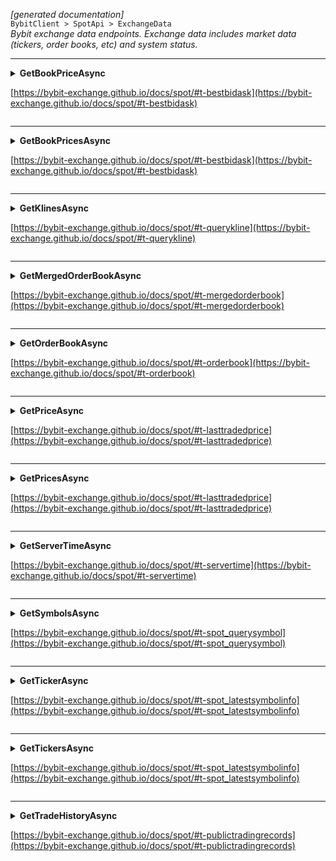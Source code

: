 *[generated documentation]*  
`BybitClient > SpotApi > ExchangeData`  
*Bybit exchange data endpoints. Exchange data includes market data (tickers, order books, etc) and system status.*
  

***

<details>
<summary>
<b>GetBookPriceAsync</b>  

[https://bybit-exchange.github.io/docs/spot/#t-bestbidask](https://bybit-exchange.github.io/docs/spot/#t-bestbidask)  
</summary>
<p>

```C#  
Task<WebCallResult<BybitSpotBookPrice>> GetBookPriceAsync(string symbol, [Optional] long? receiveWindow, [Optional] CancellationToken ct);  
```  

|Parameter|Description|
|---|---|
|`symbol`|The symbol|
|`receiveWindow`|The receive window for which this request is active. When the request takes longer than this to complete the server will reject the request|
|`ct`|Cancellation token|

*Get the best ask/bid price for a symbol*  

</p>
</details>

***

<details>
<summary>
<b>GetBookPricesAsync</b>  

[https://bybit-exchange.github.io/docs/spot/#t-bestbidask](https://bybit-exchange.github.io/docs/spot/#t-bestbidask)  
</summary>
<p>

```C#  
Task<WebCallResult<IEnumerable<BybitSpotBookPrice>>> GetBookPricesAsync([Optional] long? receiveWindow, [Optional] CancellationToken ct);  
```  

|Parameter|Description|
|---|---|
|`receiveWindow`|The receive window for which this request is active. When the request takes longer than this to complete the server will reject the request|
|`ct`|Cancellation token|

*Get the best ask/bid prices for all symbols*  

</p>
</details>

***

<details>
<summary>
<b>GetKlinesAsync</b>  

[https://bybit-exchange.github.io/docs/spot/#t-querykline](https://bybit-exchange.github.io/docs/spot/#t-querykline)  
</summary>
<p>

```C#  
Task<WebCallResult<IEnumerable<BybitSpotKline>>> GetKlinesAsync(string symbol, KlineInterval interval, [Optional] DateTime? startTime, [Optional] DateTime? endTime, [Optional] int? limit, [Optional] long? receiveWindow, [Optional] CancellationToken ct);  
```  

|Parameter|Description|
|---|---|
|`symbol`|Symbol of the klines|
|`interval`|Interval of the kline data|
|`startTime`|Start time of the data|
|`endTime`|End time of the data|
|`limit`|Max amount of candles|
|`receiveWindow`|The receive window for which this request is active. When the request takes longer than this to complete the server will reject the request|
|`ct`|Cancellation token|

*Get price klines*  

</p>
</details>

***

<details>
<summary>
<b>GetMergedOrderBookAsync</b>  

[https://bybit-exchange.github.io/docs/spot/#t-mergedorderbook](https://bybit-exchange.github.io/docs/spot/#t-mergedorderbook)  
</summary>
<p>

```C#  
Task<WebCallResult<BybitSpotOrderBook>> GetMergedOrderBookAsync(string symbol, [Optional] int? scale, [Optional] int? limit, [Optional] long? receiveWindow, [Optional] CancellationToken ct);  
```  

|Parameter|Description|
|---|---|
|`symbol`|The symbol|
|`scale`|The scale of the order book. 1 means 1 digit|
|`limit`|The amount of rows|
|`receiveWindow`|The receive window for which this request is active. When the request takes longer than this to complete the server will reject the request|
|`ct`|Cancellation token|

*Get merged order book based on the scale*  

</p>
</details>

***

<details>
<summary>
<b>GetOrderBookAsync</b>  

[https://bybit-exchange.github.io/docs/spot/#t-orderbook](https://bybit-exchange.github.io/docs/spot/#t-orderbook)  
</summary>
<p>

```C#  
Task<WebCallResult<BybitSpotOrderBook>> GetOrderBookAsync(string symbol, [Optional] int? limit, [Optional] long? receiveWindow, [Optional] CancellationToken ct);  
```  

|Parameter|Description|
|---|---|
|`symbol`|The symbol|
|`limit`|The number of rows|
|`receiveWindow`|The receive window for which this request is active. When the request takes longer than this to complete the server will reject the request|
|`ct`|Cancellation token|

*Get the current order book for a symbol*  

</p>
</details>

***

<details>
<summary>
<b>GetPriceAsync</b>  

[https://bybit-exchange.github.io/docs/spot/#t-lasttradedprice](https://bybit-exchange.github.io/docs/spot/#t-lasttradedprice)  
</summary>
<p>

```C#  
Task<WebCallResult<BybitSpotPrice>> GetPriceAsync(string symbol, [Optional] long? receiveWindow, [Optional] CancellationToken ct);  
```  

|Parameter|Description|
|---|---|
|`symbol`|The symbol|
|`receiveWindow`|The receive window for which this request is active. When the request takes longer than this to complete the server will reject the request|
|`ct`|Cancellation token|

*Get the last trade price of a symbol*  

</p>
</details>

***

<details>
<summary>
<b>GetPricesAsync</b>  

[https://bybit-exchange.github.io/docs/spot/#t-lasttradedprice](https://bybit-exchange.github.io/docs/spot/#t-lasttradedprice)  
</summary>
<p>

```C#  
Task<WebCallResult<IEnumerable<BybitSpotPrice>>> GetPricesAsync([Optional] long? receiveWindow, [Optional] CancellationToken ct);  
```  

|Parameter|Description|
|---|---|
|`receiveWindow`|The receive window for which this request is active. When the request takes longer than this to complete the server will reject the request|
|`ct`|Cancellation token|

*Get the last trade price of all symbols*  

</p>
</details>

***

<details>
<summary>
<b>GetServerTimeAsync</b>  

[https://bybit-exchange.github.io/docs/spot/#t-servertime](https://bybit-exchange.github.io/docs/spot/#t-servertime)  
</summary>
<p>

```C#  
Task<WebCallResult<DateTime>> GetServerTimeAsync([Optional] long? receiveWindow, [Optional] CancellationToken ct);  
```  

|Parameter|Description|
|---|---|
|`receiveWindow`|The receive window for which this request is active. When the request takes longer than this to complete the server will reject the request|
|`ct`|Cancellation token|

*Get the server time*  

</p>
</details>

***

<details>
<summary>
<b>GetSymbolsAsync</b>  

[https://bybit-exchange.github.io/docs/spot/#t-spot_querysymbol](https://bybit-exchange.github.io/docs/spot/#t-spot_querysymbol)  
</summary>
<p>

```C#  
Task<WebCallResult<IEnumerable<BybitSpotSymbol>>> GetSymbolsAsync([Optional] long? receiveWindow, [Optional] CancellationToken ct);  
```  

|Parameter|Description|
|---|---|
|`receiveWindow`|The receive window for which this request is active. When the request takes longer than this to complete the server will reject the request|
|`ct`|Cancellation token|

*Get all supported symbols*  

</p>
</details>

***

<details>
<summary>
<b>GetTickerAsync</b>  

[https://bybit-exchange.github.io/docs/spot/#t-spot_latestsymbolinfo](https://bybit-exchange.github.io/docs/spot/#t-spot_latestsymbolinfo)  
</summary>
<p>

```C#  
Task<WebCallResult<BybitSpotTicker>> GetTickerAsync(string symbol, [Optional] long? receiveWindow, [Optional] CancellationToken ct);  
```  

|Parameter|Description|
|---|---|
|`symbol`|The symbol|
|`receiveWindow`|The receive window for which this request is active. When the request takes longer than this to complete the server will reject the request|
|`ct`|Cancellation token|

*The ticker info for a symbol*  

</p>
</details>

***

<details>
<summary>
<b>GetTickersAsync</b>  

[https://bybit-exchange.github.io/docs/spot/#t-spot_latestsymbolinfo](https://bybit-exchange.github.io/docs/spot/#t-spot_latestsymbolinfo)  
</summary>
<p>

```C#  
Task<WebCallResult<IEnumerable<BybitSpotTicker>>> GetTickersAsync([Optional] long? receiveWindow, [Optional] CancellationToken ct);  
```  

|Parameter|Description|
|---|---|
|`receiveWindow`|The receive window for which this request is active. When the request takes longer than this to complete the server will reject the request|
|`ct`|Cancellation token|

*The ticker info for all symbols*  

</p>
</details>

***

<details>
<summary>
<b>GetTradeHistoryAsync</b>  

[https://bybit-exchange.github.io/docs/spot/#t-publictradingrecords](https://bybit-exchange.github.io/docs/spot/#t-publictradingrecords)  
</summary>
<p>

```C#  
Task<WebCallResult<IEnumerable<BybitSpotTrade>>> GetTradeHistoryAsync(string symbol, [Optional] int? limit, [Optional] long? receiveWindow, [Optional] CancellationToken ct);  
```  

|Parameter|Description|
|---|---|
|`symbol`|The symbol|
|`limit`|Max amount of results|
|`receiveWindow`|The receive window for which this request is active. When the request takes longer than this to complete the server will reject the request|
|`ct`|Cancellation token|

*Get public trade history*  

</p>
</details>
